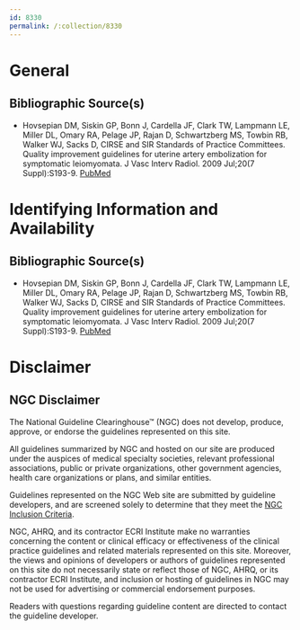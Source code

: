 ```yaml
---
id: 8330
permalink: /:collection/8330
---
```


# General

## Bibliographic Source(s)

- Hovsepian DM, Siskin GP, Bonn J, Cardella JF, Clark TW, Lampmann LE, Miller DL, Omary RA, Pelage JP, Rajan D, Schwartzberg MS, Towbin RB, Walker WJ, Sacks D, CIRSE and SIR Standards of Practice Committees. Quality improvement guidelines for uterine artery embolization for symptomatic leiomyomata. J Vasc Interv Radiol. 2009 Jul;20(7 Suppl):S193-9. [ PubMed ](http://www.ncbi.nlm.nih.gov/entrez/query.fcgi?cmd=Retrieve&db=pubmed&dopt=Abstract&list_uids=19559999)

# Identifying Information and Availability

## Bibliographic Source(s)

- Hovsepian DM, Siskin GP, Bonn J, Cardella JF, Clark TW, Lampmann LE, Miller DL, Omary RA, Pelage JP, Rajan D, Schwartzberg MS, Towbin RB, Walker WJ, Sacks D, CIRSE and SIR Standards of Practice Committees. Quality improvement guidelines for uterine artery embolization for symptomatic leiomyomata. J Vasc Interv Radiol. 2009 Jul;20(7 Suppl):S193-9. [ PubMed ](http://www.ncbi.nlm.nih.gov/entrez/query.fcgi?cmd=Retrieve&db=pubmed&dopt=Abstract&list_uids=19559999)

# Disclaimer

## NGC Disclaimer

The National Guideline Clearinghouse™ (NGC) does not develop, produce, approve, or endorse the guidelines represented on this site.

All guidelines summarized by NGC and hosted on our site are produced under the auspices of medical specialty societies, relevant professional associations, public or private organizations, other government agencies, health care organizations or plans, and similar entities.

Guidelines represented on the NGC Web site are submitted by guideline developers, and are screened solely to determine that they meet the [NGC Inclusion Criteria](/help-and-about/summaries/inclusion-criteria).

NGC, AHRQ, and its contractor ECRI Institute make no warranties concerning the content or clinical efficacy or effectiveness of the clinical practice guidelines and related materials represented on this site. Moreover, the views and opinions of developers or authors of guidelines represented on this site do not necessarily state or reflect those of NGC, AHRQ, or its contractor ECRI Institute, and inclusion or hosting of guidelines in NGC may not be used for advertising or commercial endorsement purposes.

Readers with questions regarding guideline content are directed to contact the guideline developer.

